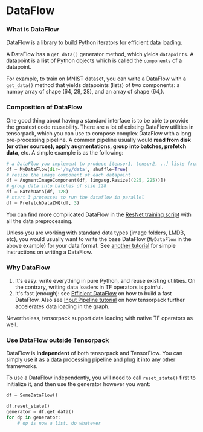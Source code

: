
# DataFlow

### What is DataFlow

DataFlow is a library to build Python iterators for efficient data loading.

A DataFlow has a `get_data()` generator method,
which yields `datapoints`.
A datapoint is a **list** of Python objects which is called the `components` of a datapoint.

For example, to train on MNIST dataset, you can write a DataFlow with a `get_data()` method
that yields datapoints (lists) of two components:
a numpy array of shape (64, 28, 28), and an array of shape (64,).

### Composition of DataFlow
One good thing about having a standard interface is to be able to provide
the greatest code reusability.
There are a lot of existing DataFlow utilities in tensorpack, which you can use to compose
complex DataFlow with a long pre-processing pipeline. A common pipeline usually
would __read from disk (or other sources), apply augmentations, group into batches,
prefetch data__, etc. A simple example is as the following:

````python
# a DataFlow you implement to produce [tensor1, tensor2, ..] lists from whatever sources:
df = MyDataFlow(dir='/my/data', shuffle=True)
# resize the image component of each datapoint
df = AugmentImageComponent(df, [imgaug.Resize((225, 225))])
# group data into batches of size 128
df = BatchData(df, 128)
# start 3 processes to run the dataflow in parallel
df = PrefetchDataZMQ(df, 3)
````
You can find more complicated DataFlow in the [ResNet training script](../examples/ResNet/imagenet-resnet.py)
with all the data preprocessing.

Unless you are working with standard data types (image folders, LMDB, etc),
you would usually want to write the base DataFlow (`MyDataFlow` in the above example) for your data format.
See [another tutorial](http://tensorpack.readthedocs.io/en/latest/tutorial/extend/dataflow.html)
for simple instructions on writing a DataFlow.

### Why DataFlow

1. It's easy: write everything in pure Python, and reuse existing utilities. On the contrary,
	 writing data loaders in TF operators is painful.
2. It's fast (enough): see [Efficient DataFlow](http://tensorpack.readthedocs.io/en/latest/tutorial/efficient-dataflow.html)
	on how to build a fast DataFlow.
	Also see [Input Pipeline tutorial](http://tensorpack.readthedocs.io/en/latest/tutorial/input-source.html)
	on how tensorpack further accelerates data loading in the graph.

Nevertheless, tensorpack support data loading with native TF operators as well.

### Use DataFlow outside Tensorpack
DataFlow is __independent__ of both tensorpack and TensorFlow.
You can simply use it as a data processing pipeline and plug it into any other frameworks.

To use a DataFlow independently, you will need to call `reset_state()` first to initialize it,
and then use the generator however you want:
```python
df = SomeDataFlow()

df.reset_state()
generator = df.get_data()
for dp in generator:
	# dp is now a list. do whatever
```
